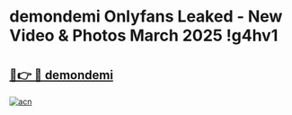 # demondemi Onlyfans Leaked - New Video & Photos March 2025 !g4hv1

# <h2><a href="https://b2td5n.iuczelnia.edu.pl?title=demondemi&ref=g4hv1">🔗👉 🔴 demondemi</a></h2>

[![acn](https://github.com/user-attachments/assets/0f9c940e-d8b0-45ae-aac7-cd30a18b3e1c)](https://b2td5n.iuczelnia.edu.pl?title=demondemi&ref=g4hv1)

